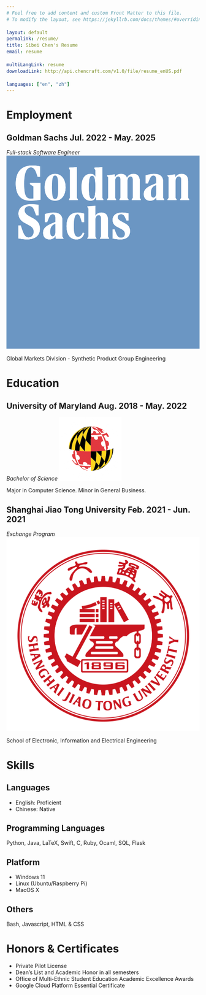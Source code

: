 ```yaml
---
# Feel free to add content and custom Front Matter to this file.
# To modify the layout, see https://jekyllrb.com/docs/themes/#overriding-theme-defaults

layout: default
permalink: /resume/
title: Sibei Chen's Resume
email: resume

multiLangLink: resume
downloadLink: http://api.chencraft.com/v1.0/file/resume_enUS.pdf

languages: ["en", "zh"]
---
```


# Employment

## Goldman Sachs <span class="right">Jul. 2022 - May. 2025</span>

*Full-stack Software Engineer* <img class="logo" src="/assets/images/resume/gs_logo.png" alt="Goldman Sachs Logo">

Global Markets Division - Synthetic Product Group Engineering

# Education

## University of Maryland <span class="right">Aug. 2018 - May. 2022</span>

*Bachelor of Science* <img class="logo" src="/assets/images/resume/umd_logo.png" alt="UMD Logo">

Major in Computer Science. Minor in General Business.

## Shanghai Jiao Tong University <span class="right">Feb. 2021 - Jun. 2021</span>

*Exchange Program* <img class="logo" src="/assets/images/resume/sjtu_logo.png" alt="SJTU Logo">

School of Electronic, Information and Electrical Engineering

# Skills

## Languages

- English: Proficient
- Chinese: Native

## Programming Languages

Python, Java, LaTeX, Swift, C, Ruby, Ocaml, SQL, Flask

## Platform

- Windows 11
- Linux (Ubuntu/Raspberry Pi)
- MacOS X

## Others

Bash, Javascript, HTML & CSS

# Honors & Certificates

- Private Pilot License
- Dean’s List and Academic Honor in all semesters
- Office of Multi-Ethnic Student Education Academic Excellence Awards
- Google Cloud Platform Essential Certificate
